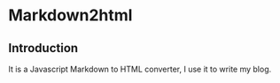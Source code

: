 # Markdown2html
## Introduction
It is a Javascript Markdown to HTML converter, I use it to write my blog.
